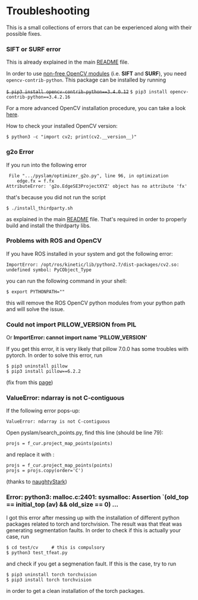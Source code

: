 # Troubleshooting 

This is a small collections of errors that can be experienced along with their possible fixes. 

### SIFT or SURF error

This is already explained in the main [README](./README.md) file. 

In order to use [non-free OpenCV modules](https://stackoverflow.com/questions/50467696/pycharm-installation-of-non-free-opencv-modules-for-operations-like-sift-surf) (i.e. **SIFT** and **SURF**), you need `opencv-contrib-python`. This package can be installed by running     

~~`$ pip3 install opencv-contrib-python==3.4.0.12`~~
`$ pip3 install opencv-contrib-python==3.4.2.16`

For a more advanced OpenCV installation procedure, you can take a look [here](https://www.pyimagesearch.com/opencv-tutorials-resources-guides/). 

How to check your installed OpenCV version:
```
$ python3 -c "import cv2; print(cv2.__version__)"

```
### g2o Error

If you run into the following error
```
 File ".../pyslam/optimizer_g2o.py", line 96, in optimization
    edge.fx = f.fx 
AttributeError: 'g2o.EdgeSE3ProjectXYZ' object has no attribute 'fx'
```
that's because you did not run the script
```
$ ./install_thirdparty.sh   
```
as explained in the main [README](./README.md) file. That's required in order to properly build and install the thirdparty libs. 

### Problems with ROS and OpenCV

If you have ROS installed in your system and got the following error:
```
ImportError: /opt/ros/kinetic/lib/python2.7/dist-packages/cv2.so:  
undefined symbol: PyCObject_Type
```
you can run the following command in your shell: 
```
$ export PYTHONPATH=""
```
this will remove the ROS OpenCV python modules from your python path and will solve the issue. 


### Could not import PILLOW_VERSION from PIL 

Or **ImportError: cannot import name 'PILLOW_VERSION'**

If you get this error, it is very likely that pillow 7.0.0 has some troubles with pytorch. In order to solve this error, run

```
$ pip3 uninstall pillow 
$ pip3 install pillow==6.2.2
```
(fix from this [page](https://stackoverflow.com/questions/59659146/could-not-import-pillow-version-from-pil))


### ValueError: ndarray is not C-contiguous

If the following error pops-up:
```
ValueError: ndarray is not C-contiguous
```
Open pyslam/search_points.py, find this line (should be line 79):

```
projs = f_cur.project_map_points(points)
```
and replace it with :
```
projs = f_cur.project_map_points(points)
projs = projs.copy(order='C')
```

(thanks to [naughtyStark](https://github.com/naughtyStark))

### Error: python3: malloc.c:2401: sysmalloc: Assertion `(old_top == initial_top (av) && old_size == 0) ...

I got this error after messing up with the installation of different python packages related to torch and torchvision. The result was that tfeat was generating segmentation faults. In order to check if this is actually your case, run
```
$ cd test/cv     # this is compulsory
$ python3 test_tfeat.py
```
and check if you get a segmenation fault. If this is the case, try to run 
```
$ pip3 uninstall torch torchvision 
$ pip3 install torch torchvision 
```
in order to get a clean installation of the torch packages. 